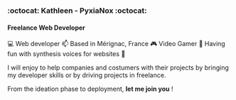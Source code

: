 ### :octocat: Kathleen - PyxiaNox :octocat:
#### Freelance Web Developer


:computer: Web developer :mailbox: Based in Mérignac, France :video_game: Video Gamer
:musical_score: Having fun with synthesis voices for websites :microphone:


I will enjoy to help companies and costumers with their projects by bringing my developer skills
or by driving projects in freelance.

From the ideation phase to deployment, **let me join you** !



<!--
**PyxiaNox/PyxiaNox** is a ✨ _special_ ✨ repository because its `README.md` (this file) appears on your GitHub profile.

Here are some ideas to get you started:

- 🔭 I’m currently working on ...
- 🌱 I’m currently learning ...
- 👯 I’m looking to collaborate on ...
- 🤔 I’m looking for help with ...
- 💬 Ask me about ...
- 📫 How to reach me: ...
- 😄 Pronouns: ...
- ⚡ Fun fact: ...
-->
